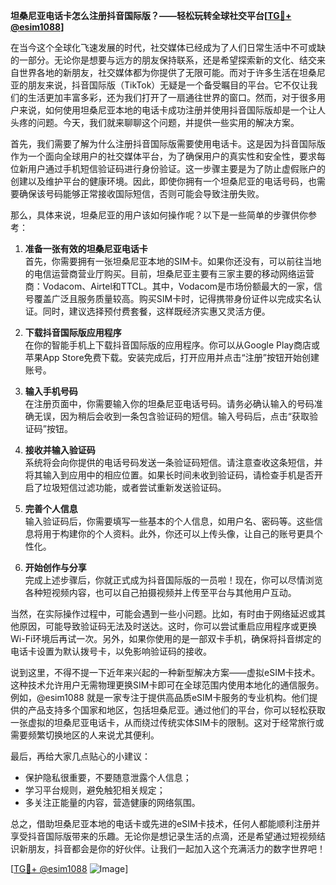 **坦桑尼亚电话卡怎么注册抖音国际版？——轻松玩转全球社交平台[[TG💪+ @esim1088](https://t.me/s/esim1088)]**

在当今这个全球化飞速发展的时代，社交媒体已经成为了人们日常生活中不可或缺的一部分。无论你是想要与远方的朋友保持联系，还是希望探索新的文化、结交来自世界各地的新朋友，社交媒体都为你提供了无限可能。而对于许多生活在坦桑尼亚的朋友来说，抖音国际版（TikTok）无疑是一个备受瞩目的平台。它不仅让我们的生活更加丰富多彩，还为我们打开了一扇通往世界的窗口。然而，对于很多用户来说，如何使用坦桑尼亚本地的电话卡成功注册并使用抖音国际版却是一个让人头疼的问题。今天，我们就来聊聊这个问题，并提供一些实用的解决方案。

首先，我们需要了解为什么注册抖音国际版需要使用电话卡。这是因为抖音国际版作为一个面向全球用户的社交媒体平台，为了确保用户的真实性和安全性，要求每位新用户通过手机短信验证码进行身份验证。这一步骤主要是为了防止虚假账户的创建以及维护平台的健康环境。因此，即使你拥有一个坦桑尼亚的电话号码，也需要确保该号码能够正常接收国际短信，否则可能会导致注册失败。

那么，具体来说，坦桑尼亚的用户该如何操作呢？以下是一些简单的步骤供你参考：

1. **准备一张有效的坦桑尼亚电话卡**  
   首先，你需要拥有一张坦桑尼亚本地的SIM卡。如果你还没有，可以前往当地的电信运营商营业厅购买。目前，坦桑尼亚主要有三家主要的移动网络运营商：Vodacom、Airtel和TTCL。其中，Vodacom是市场份额最大的一家，信号覆盖广泛且服务质量较高。购买SIM卡时，记得携带身份证件以完成实名认证。同时，建议选择预付费套餐，这样既经济实惠又灵活方便。

2. **下载抖音国际版应用程序**  
   在你的智能手机上下载抖音国际版的应用程序。你可以从Google Play商店或苹果App Store免费下载。安装完成后，打开应用并点击“注册”按钮开始创建账号。

3. **输入手机号码**  
   在注册页面中，你需要输入你的坦桑尼亚电话号码。请务必确认输入的号码准确无误，因为稍后会收到一条包含验证码的短信。输入号码后，点击“获取验证码”按钮。

4. **接收并输入验证码**  
   系统将会向你提供的电话号码发送一条验证码短信。请注意查收这条短信，并将其输入到应用中的相应位置。如果长时间未收到验证码，请检查手机是否开启了垃圾短信过滤功能，或者尝试重新发送验证码。

5. **完善个人信息**  
   输入验证码后，你需要填写一些基本的个人信息，如用户名、密码等。这些信息将用于构建你的个人资料。此外，你还可以上传头像，让自己的账号更具个性化。

6. **开始创作与分享**  
   完成上述步骤后，你就正式成为抖音国际版的一员啦！现在，你可以尽情浏览各种短视频内容，也可以自己拍摄视频并上传至平台与其他用户互动。

当然，在实际操作过程中，可能会遇到一些小问题。比如，有时由于网络延迟或其他原因，可能导致验证码无法及时送达。这时，你可以尝试重启应用程序或更换Wi-Fi环境后再试一次。另外，如果你使用的是一部双卡手机，确保将抖音绑定的电话卡设置为默认拨号卡，以免影响验证码的接收。

说到这里，不得不提一下近年来兴起的一种新型解决方案——虚拟eSIM卡技术。这种技术允许用户无需物理更换SIM卡即可在全球范围内使用本地化的通信服务。例如，@esim1088 就是一家专注于提供高品质eSIM卡服务的专业机构。他们提供的产品支持多个国家和地区，包括坦桑尼亚。通过他们的平台，你可以轻松获取一张虚拟的坦桑尼亚电话卡，从而绕过传统实体SIM卡的限制。这对于经常旅行或需要频繁切换地区的人来说尤其便利。

最后，再给大家几点贴心的小建议：
- 保护隐私很重要，不要随意泄露个人信息；
- 学习平台规则，避免触犯相关规定；
- 多关注正能量的内容，营造健康的网络氛围。

总之，借助坦桑尼亚本地的电话卡或先进的eSIM卡技术，任何人都能顺利注册并享受抖音国际版带来的乐趣。无论你是想记录生活的点滴，还是希望通过短视频结识新朋友，抖音都会是你的好伙伴。让我们一起加入这个充满活力的数字世界吧！

[[TG💪+ @esim1088](https://t.me/s/esim1088) ![Image](https://i.postimg.cc/4NQfJmqS/Snipaste-2025-05-13-00-14-12.png)]